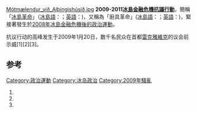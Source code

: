 [Mótmælendur_við_Alþingishúsið.jpg](https://zh.wikipedia.org/wiki/File:Mótmælendur_við_Alþingishúsið.jpg "fig:Mótmælendur_við_Alþingishúsið.jpg") **2009-2011[冰島金融危機抗議行動](https://zh.wikipedia.org/wiki/冰島 "wikilink")**，簡稱「[冰島革命](https://zh.wikipedia.org/wiki/冰島 "wikilink")」（[冰島語](https://zh.wikipedia.org/wiki/冰島語 "wikilink")：；[英語](https://zh.wikipedia.org/wiki/英語 "wikilink")：)，又稱為「廚具革命」([冰島語](https://zh.wikipedia.org/wiki/冰島語 "wikilink")：；[英語](https://zh.wikipedia.org/wiki/英語 "wikilink")：)，緊接著發生於[2008年冰島金融危機後的政治運動](https://zh.wikipedia.org/wiki/2008年冰島金融危機 "wikilink")。

抗议行动的高峰发生于2009年1月20日，数千名民众在首都[雷克雅維克](../Page/雷克雅維克.md "wikilink")的议会前示威\[1\]\[2\]\[3\]。

## 参考

[Category:政治運動](https://zh.wikipedia.org/wiki/Category:政治運動 "wikilink") [Category:冰岛政治](https://zh.wikipedia.org/wiki/Category:冰岛政治 "wikilink") [Category:2009年騷亂](https://zh.wikipedia.org/wiki/Category:2009年騷亂 "wikilink")

1.
2.
3.